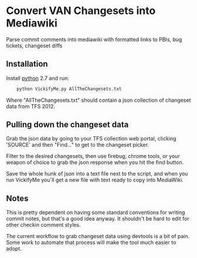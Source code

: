 # Convert VAN Changesets into Mediawiki

Parse commit comments into mediawiki with formatted links to PBIs, bug tickets, changeset diffs

## Installation

Install [python](http://python.org/) 2.7 and run:

```sh
    python VickifyMe.py AllTheChangesets.txt
```

Where "AllTheChangesets.txt" should contain a json collection of changeset data from TFS 2012.

## Pulling down the changeset data

Grab the json data by going to your TFS collection web portal, clicking 'SOURCE' and then "Find..." to get to the changeset picker.


Filter to the desired changesets, then use firebug, chrome tools, or your weapon of choice to grab the json response when you hit the find button.


Save the whole hunk of json into a text file next to the script, and when you run VickifyMe you'll get a new file with text ready to copy into MediaWiki.


## Notes

This is pretty dependent on having some standard conventions for writing commit notes, but that's a good idea anyway. 
It shouldn't be hard to edit for other checkin comment styles.

The current workflow to grab changeset data using devtools is a bit of pain. 
Some work to automate that process will make the tool much easier to adopt.
